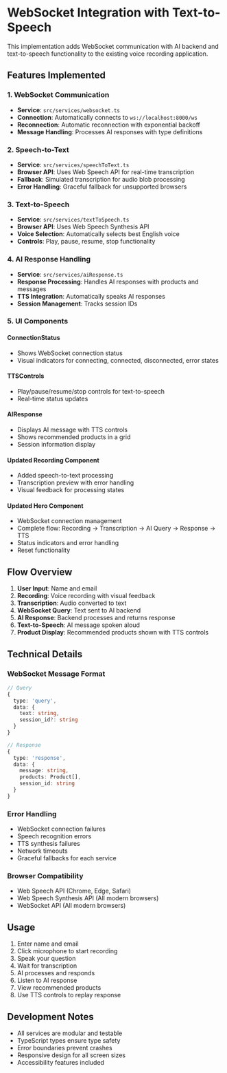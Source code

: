 # WebSocket Integration with Text-to-Speech

This implementation adds WebSocket communication with AI backend and text-to-speech functionality to the existing voice recording application.

## Features Implemented

### 1. WebSocket Communication
- **Service**: `src/services/websocket.ts`
- **Connection**: Automatically connects to `ws://localhost:8000/ws`
- **Reconnection**: Automatic reconnection with exponential backoff
- **Message Handling**: Processes AI responses with type definitions

### 2. Speech-to-Text
- **Service**: `src/services/speechToText.ts`
- **Browser API**: Uses Web Speech API for real-time transcription
- **Fallback**: Simulated transcription for audio blob processing
- **Error Handling**: Graceful fallback for unsupported browsers

### 3. Text-to-Speech
- **Service**: `src/services/textToSpeech.ts`
- **Browser API**: Uses Web Speech Synthesis API
- **Voice Selection**: Automatically selects best English voice
- **Controls**: Play, pause, resume, stop functionality

### 4. AI Response Handling
- **Service**: `src/services/aiResponse.ts`
- **Response Processing**: Handles AI responses with products and messages
- **TTS Integration**: Automatically speaks AI responses
- **Session Management**: Tracks session IDs

### 5. UI Components

#### ConnectionStatus
- Shows WebSocket connection status
- Visual indicators for connecting, connected, disconnected, error states

#### TTSControls
- Play/pause/resume/stop controls for text-to-speech
- Real-time status updates

#### AIResponse
- Displays AI message with TTS controls
- Shows recommended products in a grid
- Session information display

#### Updated Recording Component
- Added speech-to-text processing
- Transcription preview with error handling
- Visual feedback for processing states

#### Updated Hero Component
- WebSocket connection management
- Complete flow: Recording → Transcription → AI Query → Response → TTS
- Status indicators and error handling
- Reset functionality

## Flow Overview

1. **User Input**: Name and email
2. **Recording**: Voice recording with visual feedback
3. **Transcription**: Audio converted to text
4. **WebSocket Query**: Text sent to AI backend
5. **AI Response**: Backend processes and returns response
6. **Text-to-Speech**: AI message spoken aloud
7. **Product Display**: Recommended products shown with TTS controls

## Technical Details

### WebSocket Message Format
```typescript
// Query
{
  type: 'query',
  data: {
    text: string,
    session_id?: string
  }
}

// Response
{
  type: 'response',
  data: {
    message: string,
    products: Product[],
    session_id: string
  }
}
```

### Error Handling
- WebSocket connection failures
- Speech recognition errors
- TTS synthesis failures
- Network timeouts
- Graceful fallbacks for each service

### Browser Compatibility
- Web Speech API (Chrome, Edge, Safari)
- Web Speech Synthesis API (All modern browsers)
- WebSocket API (All modern browsers)

## Usage

1. Enter name and email
2. Click microphone to start recording
3. Speak your question
4. Wait for transcription
5. AI processes and responds
6. Listen to AI response
7. View recommended products
8. Use TTS controls to replay response

## Development Notes

- All services are modular and testable
- TypeScript types ensure type safety
- Error boundaries prevent crashes
- Responsive design for all screen sizes
- Accessibility features included
